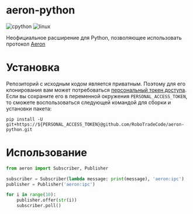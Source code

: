 # aeron-python

![cpython](https://img.shields.io/badge/implementation-cpython-blue)
![linux](https://img.shields.io/badge/platform-linux-lightgrey)

Неофициальное расширение для Python, позволяющее использовать протокол [Aeron](https://github.com/real-logic/aeron)

# Установка

Репозиторий с исходным кодом является приватным. Поэтому для его клонирования вам может
потребоваться [персональный токен доступа](https://docs.github.com/en/authentication/keeping-your-account-and-data-secure/creating-a-personal-access-token).
Если вы сохраните его в переменной окружения `PERSONAL_ACCESS_TOKEN`, то сможете воспользоваться следующей командой для
сборки и установки пакета:

```shell
pip install -U git+https://${PERSONAL_ACCESS_TOKEN}@github.com/RoboTradeCode/aeron-python.git
```

# Использование

```python
from aeron import Subscriber, Publisher

subscriber = Subscriber(lambda message: print(message), 'aeron:ipc')
publisher = Publisher('aeron:ipc')

for i in range(10):
    publisher.offer(str(i))
    subscriber.poll()
```
